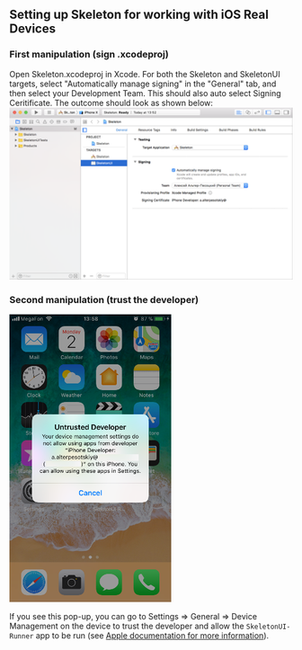 ## Setting up Skeleton for working with iOS Real Devices

### First manipulation (sign .xcodeproj)
Open Skeleton.xcodeproj in Xcode. For both the Skeleton and SkeletonUI targets, select "Automatically manage signing" in the "General" tab, and then select your Development Team. This should also auto select Signing Ceritificate. The outcome should look as shown below:
![Signing XCProject](sign_xcproj.png)

### Second manipulation (trust the developer)
![Untrusted developer](untrusted-dev.png)

If you see this pop-up, you can go to Settings => General => Device Management on the device to trust
the developer and allow the `SkeletonUI-Runner` app to be run (see [Apple
documentation for more information](https://support.apple.com/en-us/HT204460)).
